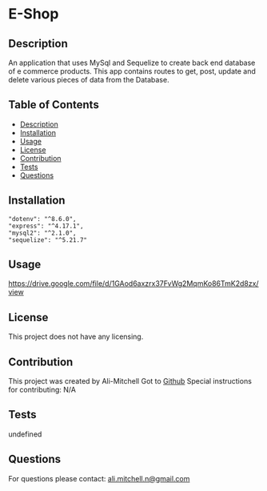 # E-Shop 

  

  ## Description
  An application that uses MySql and Sequelize to create back end database of e commerce products. This app contains routes to get, post, update and delete various pieces of data from the Database. 
  ## Table of Contents
  * [Description](#description)
  * [Installation](#installation)
  * [Usage](#usage)
  * [License](#license)
  * [Contribution](#contribution)
  * [Tests](#tests)
  * [Questions](#questions)
  
  ## Installation 
    "dotenv": "^8.6.0",
    "express": "^4.17.1",
    "mysql2": "^2.1.0",
    "sequelize": "^5.21.7"

  ## Usage

  https://drive.google.com/file/d/1GAod6axzrx37FvWg2MqmKo86TmK2d8zx/view

  ## License
  This project does not have any licensing.
  ## Contribution
  This project was created by Ali-Mitchell Got to [Github](https://www.github.com/undefined)
  Special instructions for contributing:
  N/A
  ## Tests
  undefined
  ## Questions
  For questions please contact: ali.mitchell.n@gmail.com
